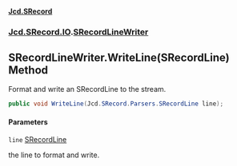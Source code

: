 #### [Jcd.SRecord](index.md 'index')
### [Jcd.SRecord.IO](Jcd.SRecord.IO.md 'Jcd.SRecord.IO').[SRecordLineWriter](Jcd.SRecord.IO.SRecordLineWriter.md 'Jcd.SRecord.IO.SRecordLineWriter')

## SRecordLineWriter.WriteLine(SRecordLine) Method

Format and write an SRecordLine to the stream.

```csharp
public void WriteLine(Jcd.SRecord.Parsers.SRecordLine line);
```
#### Parameters

<a name='Jcd.SRecord.IO.SRecordLineWriter.WriteLine(Jcd.SRecord.Parsers.SRecordLine).line'></a>

`line` [SRecordLine](Jcd.SRecord.Parsers.SRecordLine.md 'Jcd.SRecord.Parsers.SRecordLine')

the line to format and write.